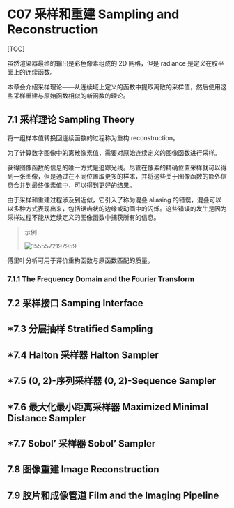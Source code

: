 # C07 采样和重建 Sampling and Reconstruction

[TOC]

虽然渲染器最终的输出是彩色像素组成的 2D 网格，但是 radiance 是定义在胶平面上的连续函数。

本章会介绍采样理论——从连续域上定义的函数中提取离散的采样值，然后使用这些采样重建与原始函数相似的新函数的理论。

## 7.1 采样理论 Sampling Theory

将一组样本值转换回连续函数的过程称为重构 reconstruction。

为了计算数字图像中的离散像素值，需要对原始连续定义的图像函数进行采样。

获得图像函数的信息的唯一方式是追踪光线。尽管在像素的精确位置采样就可以得到一张图像，但是通过在不同位置取更多的样本，并将这些关于图像函数的额外信息合并到最终像素值中，可以得到更好的结果。

由于采样和重建过程涉及到近似，它引入了称为混叠 aliasing 的错误，混叠可以以多种方式表现出来，包括锯齿状的边缘或动画中的闪烁。这些错误的发生是因为采样过程不能从连续定义的图像函数中捕获所有的信息。

> 示例
>
> ![1555572197959](assets/1555572197959.png)

傅里叶分析可用于评价重构函数与原函数匹配的质量。

### 7.1.1 The Frequency Domain and the Fourier Transform



## 7.2 采样接口 Samping Interface

## *7.3 分层抽样 Stratified Sampling

## *7.4 Halton 采样器 Halton Sampler

## *7.5 (0, 2)-序列采样器 (0, 2)-Sequence Sampler

## *7.6 最大化最小距离采样器 Maximized Minimal Distance Sampler

## *7.7 Sobol’ 采样器 Sobol’ Sampler

## 7.8 图像重建 Image Reconstruction

## 7.9 胶片和成像管道 Film and the Imaging Pipeline